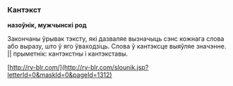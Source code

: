 ### Кантэкст
**назоўнік, мужчынскі род**

Закончаны ўрывак тэксту, які дазваляе вызначыць сэнс кожнага слова або выразу, што ў яго ўваходзіць. Слова ў кантэксце выяўляе значэнне. || прыметнік: кантэкстны і кантэкставы.

<a rel="author">[http://rv-blr.com/](http://rv-blr.com/slounik.jsp?letterId=0&maskId=0&pageId=1312)</a>
